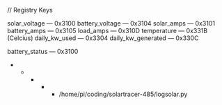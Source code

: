 // Registry Keys

solar_voltage  — 0x3100 
battery_voltage — 0x3104
solar_amps — 0x3101
battery_amps — 0x3105
load_amps — 0x310D
temperature — 0x331B (Celcius)
daily_kw_used — 0x3304
daily_kw_generated — 0x330C

battery_status — 0x3100

* * * * * /home/pi/coding/solartracer-485/logsolar.py
